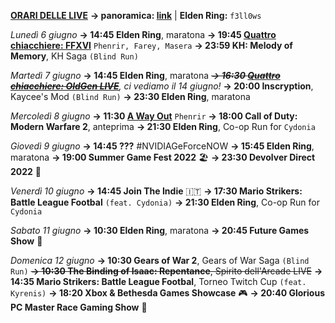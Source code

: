 <b><u>ORARI DELLE LIVE</u></b>
<b>→ panoramica: <a href="https://trello.com/b/iKwdSGf3/sabaku">link</a></b> | <b>Elden Ring:</b> <code>f3ll0ws</code>

<i>Lunedì 6 giugno</i>
<b>→ 14:45 Elden Ring</b>, maratona
<b>→ 19:45 <a href="https://www.twitch.tv/phenrir_mailoki">Quattro chiacchiere: FFXVI</a></b> <code>Phenrir, Farey, Masera</code>
<b>→ 23:59 KH: Melody of Memory</b>, KH Saga <code>(Blind Run)</code>

<i>Martedì 7 giugno</i>
<b>→ 14:45 Elden Ring</b>, maratona
<i><s><b>→ 16:30 <a href="https://www.twitch.tv/oldgenproject">Quattro chiacchiere: OldGen LIVE</a></b></s>, ci vediamo il 14 giugno!</i>
<b>→ 20:00 Inscryption</b>, Kaycee's Mod <code>(Blind Run)</code>
<b>→ 23:30 Elden Ring</b>, maratona

<i>Mercoledì 8 giugno</i>
<b>→ 11:30 <a href="https://www.twitch.tv/phenrir_mailoki">A Way Out</a></b> <code>Phenrir</code>
<b>→ 18:00 Call of Duty: Modern Warfare 2</b>, anteprima
<b>→ 21:30 Elden Ring</b>, Co-op Run for <code>Cydonia</code>

<i>Giovedì 9 giugno</i>
<b>→ 14:45 ???</b> #NVIDIAGeForceNOW
<b>→ 15:45 Elden Ring</b>, maratona
<b>→ 19:00 Summer Game Fest 2022</b> 🏖️
<b>→ 23:30 Devolver Direct 2022</b> 🚀

<i>Venerdì 10 giugno</i>
<b>→ 14:45 Join The Indie</b> 🇮🇹
<b>→ 17:30 Mario Strikers: Battle League Footbal</b> <code>(feat. Cydonia)</code>
<b>→ 21:30 Elden Ring</b>, Co-op Run for <code>Cydonia</code>

<i>Sabato 11 giugno</i>
<b>→ 10:30 Elden Ring</b>, maratona
<b>→ 20:45 Future Games Show</b> 🔮

<i>Domenica 12 giugno</i>
<b>→ 10:30 Gears of War 2</b>, Gears of War Saga <code>(Blind Run)</code>
<s><b>→ 10:30 The Binding of Isaac: Repentance</b>, Spirito dell'Arcade LIVE</s>
<b>→ 14:35 Mario Strikers: Battle League Footbal</b>, Torneo Twitch Cup <code>(feat. Kyrenis)</code>
<b>→ 18:20 Xbox & Bethesda Games Showcase</b> 🎮
<b>→ 20:40 Glorious PC Master Race Gaming Show</b> 💪
